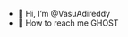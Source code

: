 - 👋 Hi, I’m @VasuAdireddy
- 👀 How to reach me GHOST

<!---
VasuAdireddy/VasuAdireddy is a ✨ special ✨ repository because its `README.md` (this file) appears on your GitHub profile.
You can click the Preview link to take a look at your changes.
--->

